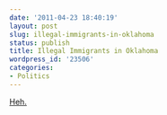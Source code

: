 ```yaml
---
date: '2011-04-23 18:40:19'
layout: post
slug: illegal-immigrants-in-oklahoma
status: publish
title: Illegal Immigrants in Oklahoma
wordpress_id: '23506'
categories:
- Politics
---
```


[Heh.](http://www.patheos.com/community/slacktivist/2011/04/21/sooners/)

